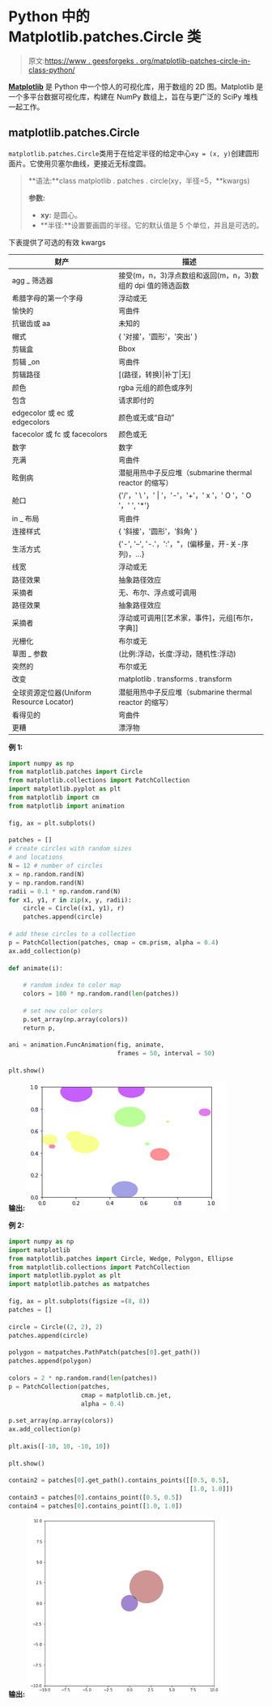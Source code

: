 # Python 中的 Matplotlib.patches.Circle 类

> 原文:[https://www . geesforgeks . org/matplotlib-patches-circle-in-class-python/](https://www.geeksforgeeks.org/matplotlib-patches-circle-class-in-python/)

**[Matplotlib](https://www.geeksforgeeks.org/python-matplotlib-an-overview/)** 是 Python 中一个惊人的可视化库，用于数组的 2D 图。Matplotlib 是一个多平台数据可视化库，构建在 NumPy 数组上，旨在与更广泛的 SciPy 堆栈一起工作。

## matplotlib.patches.Circle

`matplotlib.patches.Circle`类用于在给定半径的给定中心`xy = (x, y)`创建圆形面片。它使用贝塞尔曲线，更接近无标度圆。

> **语法:**class matplotlib . patches . circle(xy，半径=5，**kwargs)
> 
> **参数:**
> 
> *   **xy:** 是圆心。
> *   **半径:**设置要画圆的半径。它的默认值是 5 个单位，并且是可选的。

下表提供了可选的有效 kwargs

| 财产 | 描述 |
| --- | --- |
| agg _ 筛选器 | 接受(m，n，3)浮点数组和返回(m，n，3)数组的 dpi 值的筛选函数 |
| 希腊字母的第一个字母 | 浮动或无 |
| 愉快的 | 弯曲件 |
| 抗锯齿或 aa | 未知的 |
| 帽式 | { '对接'，'圆形'，'突出' } |
| 剪辑盒 | Bbox |
| 剪辑 _on | 弯曲件 |
| 剪辑路径 | [(路径，转换)&#124;补丁&#124;无] |
| 颜色 | rgba 元组的颜色或序列 |
| 包含 | 请求即付的 |
| edgecolor 或 ec 或 edgecolors | 颜色或无或“自动” |
| facecolor 或 fc 或 facecolors | 颜色或无 |
| 数字 | 数字 |
| 充满 | 弯曲件 |
| 眩倒病 | 潜艇用热中子反应堆（submarine thermal reactor 的缩写） |
| 舱口 | {'/'，' \ '，' &#124; '，'-'，'+'，' x '，' O '，' O '，' ', '*'} |
| in _ 布局 | 弯曲件 |
| 连接样式 | { '斜接'，'圆形'，'斜角' } |
| 生活方式 | {'-', '–', '-.'，':'，"，(偏移量，开-关-序列)，…} |
| 线宽 | 浮动或无 |
| 路径效果 | 抽象路径效应 |
| 采摘者 | 无、布尔、浮点或可调用 |
| 路径效果 | 抽象路径效应 |
| 采摘者 | 浮动或可调用[[艺术家，事件]，元组[布尔，字典]] |
| 光栅化 | 布尔或无 |
| 草图 _ 参数 | (比例:浮动，长度:浮动，随机性:浮动) |
| 突然的 | 布尔或无 |
| 改变 | matplotlib . transforms . transform |
| 全球资源定位器(Uniform Resource Locator) | 潜艇用热中子反应堆（submarine thermal reactor 的缩写） |
| 看得见的 | 弯曲件 |
| 更糟 | 漂浮物 |

**例 1:**

```py
import numpy as np
from matplotlib.patches import Circle
from matplotlib.collections import PatchCollection
import matplotlib.pyplot as plt
from matplotlib import cm
from matplotlib import animation

fig, ax = plt.subplots()

patches = []
# create circles with random sizes 
# and locations
N = 12 # number of circles
x = np.random.rand(N)
y = np.random.rand(N)
radii = 0.1 * np.random.rand(N)
for x1, y1, r in zip(x, y, radii):
    circle = Circle((x1, y1), r)
    patches.append(circle)

# add these circles to a collection
p = PatchCollection(patches, cmap = cm.prism, alpha = 0.4)
ax.add_collection(p)

def animate(i):

    # random index to color map
    colors = 100 * np.random.rand(len(patches))

    # set new color colors
    p.set_array(np.array(colors))
    return p,

ani = animation.FuncAnimation(fig, animate,
                              frames = 50, interval = 50)

plt.show()
```

**输出:**
![](img/65389340844323ff402fe27cf6138f39.png)

**例 2:**

```py
import numpy as np
import matplotlib
from matplotlib.patches import Circle, Wedge, Polygon, Ellipse
from matplotlib.collections import PatchCollection
import matplotlib.pyplot as plt
import matplotlib.patches as matpatches

fig, ax = plt.subplots(figsize =(8, 8))
patches = []

circle = Circle((2, 2), 2)
patches.append(circle)

polygon = matpatches.PathPatch(patches[0].get_path())
patches.append(polygon)

colors = 2 * np.random.rand(len(patches))
p = PatchCollection(patches,
                    cmap = matplotlib.cm.jet,
                    alpha = 0.4)

p.set_array(np.array(colors))
ax.add_collection(p)

plt.axis([-10, 10, -10, 10])

plt.show()

contain2 = patches[0].get_path().contains_points([[0.5, 0.5], 
                                                  [1.0, 1.0]])
contain3 = patches[0].contains_point([0.5, 0.5])
contain4 = patches[0].contains_point([1.0, 1.0])
```

**输出:**
![](img/97cd6aef352c845819ac18cc920b2e52.png)